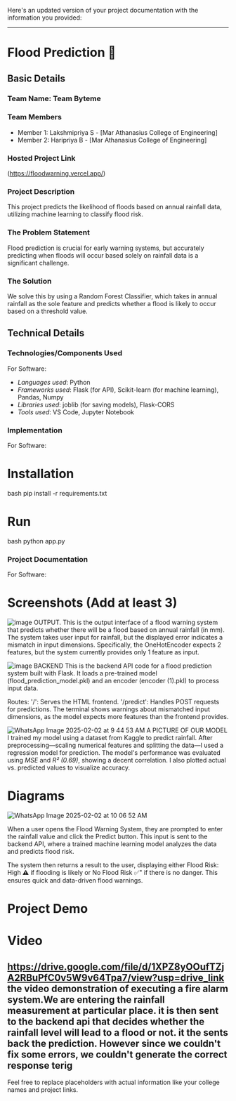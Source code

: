Here's an updated version of your project documentation with the information you provided:

---

# Flood Prediction 🎯

## Basic Details
### Team Name: Team Byteme

### Team Members
- Member 1: Lakshmipriya S - [Mar Athanasius College of Engineering]
- Member 2: Haripriya B - [Mar Athanasius College of Engineering]
### Hosted Project Link
(https://floodwarning.vercel.app/)

### Project Description
This project predicts the likelihood of floods based on annual rainfall data, utilizing machine learning to classify flood risk.

### The Problem Statement
Flood prediction is crucial for early warning systems, but accurately predicting when floods will occur based solely on rainfall data is a significant challenge.

### The Solution
We solve this by using a Random Forest Classifier, which takes in annual rainfall as the sole feature and predicts whether a flood is likely to occur based on a threshold value.

## Technical Details
### Technologies/Components Used
For Software:
- *Languages used*: Python
- *Frameworks used*: Flask (for API), Scikit-learn (for machine learning), Pandas, Numpy
- *Libraries used*: joblib (for saving models), Flask-CORS
- *Tools used*: VS Code, Jupyter Notebook

### Implementation
For Software:

# Installation
bash
pip install -r requirements.txt


# Run
bash
python app.py


### Project Documentation
For Software:

# Screenshots (Add at least 3)
![image](https://github.com/user-attachments/assets/e359e10a-1dc6-43eb-a5ec-d1019c1d7a1c)
OUTPUT.
This is the output interface of a flood warning system that predicts whether there will be a flood based on annual rainfall (in mm). The system takes user input for rainfall, but the displayed error indicates a mismatch in input dimensions. Specifically, the OneHotEncoder expects 2 features, but the system currently provides only 1 feature as input.

![image](https://github.com/user-attachments/assets/9ddbcad1-bdcd-421d-97c4-b852b26fc23d)
BACKEND
This is the backend API code for a flood prediction system built with Flask. It loads a pre-trained model (flood_prediction_model.pkl) and an encoder (encoder (1).pkl) to process input data.

Routes:
'/': Serves the HTML frontend.
'/predict': Handles POST requests for predictions.
The terminal shows warnings about mismatched input dimensions, as the model expects more features than the frontend provides.

![WhatsApp Image 2025-02-02 at 9 44 53 AM](https://github.com/user-attachments/assets/e014fa7f-e19d-4b65-a498-7243ecf0f838)
A PICTURE OF OUR MODEL
I trained my model using a dataset from Kaggle to predict rainfall. After preprocessing—scaling numerical features and splitting the data—I used a regression model for prediction. The model's performance was evaluated using *MSE* and *R² (0.69)*, showing a decent correlation. I also plotted actual vs. predicted values to visualize accuracy.

# Diagrams
![WhatsApp Image 2025-02-02 at 10 06 52 AM](https://github.com/user-attachments/assets/88f313b4-39c4-4b2f-b814-c6a514128bd1)

When a user opens the Flood Warning System, they are prompted to enter the rainfall value and click the Predict button. This input is sent to the backend API, where a trained machine learning model analyzes the data and predicts flood risk.  

The system then returns a result to the user, displaying either Flood Risk: High ⚠️ if flooding is likely or No Flood Risk ✅" if there is no danger. This ensures quick and data-driven flood warnings.

# Project Demo
# Video
https://drive.google.com/file/d/1XPZ8yOOufTZjA2RBuPfC0v5W9v64Tpa7/view?usp=drive_link
the video demonstration of executing a fire alarm system.We are entering the rainfall measurement at particular place. it is then sent to the backend api that decides whether the rainfall level will lead to a flood or not. it the sents back the prediction. However since we couldn't fix some errors, we couldn't generate the correct response
terig 
---

Feel free to replace placeholders with actual information like your college names and project links.
